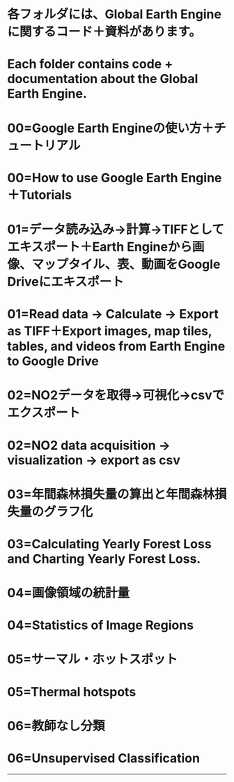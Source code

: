 # 各フォルダには、Global Earth Engineに関するコード＋資料があります。
# Each folder contains code + documentation about the Global Earth Engine.
# 00=Google Earth Engineの使い方＋チュートリアル
# 00=How to use Google Earth Engine＋Tutorials
# 01=データ読み込み→計算→TIFFとしてエキスポート＋Earth Engineから画像、マップタイル、表、動画をGoogle Driveにエキスポート
# 01=Read data → Calculate → Export as TIFF＋Export images, map tiles, tables, and videos from Earth Engine to Google Drive
# 02=NO2データを取得→可視化→csvでエクスポート
# 02=NO2 data acquisition → visualization → export as csv
# 03=年間森林損失量の算出と年間森林損失量のグラフ化
# 03=Calculating Yearly Forest Loss and Charting Yearly Forest Loss.
# 04=画像領域の統計量
# 04=Statistics of Image Regions
# 05=サーマル・ホットスポット
# 05=Thermal hotspots
# 06=教師なし分類
# 06=Unsupervised Classification
---
